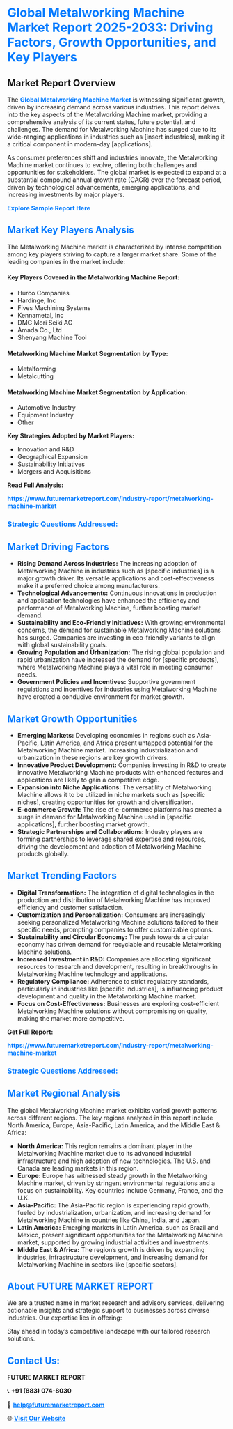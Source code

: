 <h1 style="color: #007BFF;">Global Metalworking Machine Market Report 2025-2033: Driving Factors, Growth Opportunities, and Key Players</h1>

<section id="overview">
<h2>Market Report Overview</h2>
<p>The <a href="https://www.futuremarketreport.com/industry-report/metalworking-machine-market" style="color: #007BFF; text-decoration: none;"><strong>Global Metalworking Machine Market</strong></a> is witnessing significant growth, driven by increasing demand across various industries. This report delves into the key aspects of the Metalworking Machine market, providing a comprehensive analysis of its current status, future potential, and challenges. The demand for Metalworking Machine has surged due to its wide-ranging applications in industries such as [insert industries], making it a critical component in modern-day [applications].</p>
<p>As consumer preferences shift and industries innovate, the Metalworking Machine market continues to evolve, offering both challenges and opportunities for stakeholders. The global market is expected to expand at a substantial compound annual growth rate (CAGR) over the forecast period, driven by technological advancements, emerging applications, and increasing investments by major players.</p>
</section>

<section id="overview">
<p><a href="https://www.futuremarketreport.com/request-sample/reportId=84605" style="color: #007BFF; text-decoration: none;"><strong>Explore Sample Report Here</strong></a></p>
</section>

<section id="key-players">
<h2 style="color: #007BFF;">Market Key Players Analysis</h2>
<p>The Metalworking Machine market is characterized by intense competition among key players striving to capture a larger market share. Some of the leading companies in the market include:</p>
<h4>Key Players Covered in the Metalworking Machine Report:</h4>
<ul><li>Hurco Companies</li><li>Hardinge, Inc</li><li>Fives Machining Systems</li><li>Kennametal, Inc</li><li>DMG Mori Seiki AG</li><li>Amada Co., Ltd</li><li>Shenyang Machine Tool</li></ul>
<h4>Metalworking Machine Market Segmentation by Type:</h4>
<ul><li>Metalforming</li><li>Metalcutting</li></ul>

<h4>Metalworking Machine Market Segmentation by Application:</h4>
<ul><li>Automotive Industry</li><li>Equipment Industry</li><li>Other</li></ul>
<p><strong>Key Strategies Adopted by Market Players:</strong></p>
<ul>
<li>Innovation and R&D</li>
<li>Geographical Expansion</li>
<li>Sustainability Initiatives</li>
<li>Mergers and Acquisitions</li>
</ul>
</section>

<section>
<p><strong>Read Full Analysis: </strong></p><a href="https://www.futuremarketreport.com/industry-report/metalworking-machine-market" style="color: #007BFF; text-decoration: none;"><strong>https://www.futuremarketreport.com/industry-report/metalworking-machine-market</strong></a>
<h3 style="color: #007BFF;">Strategic Questions Addressed:</h3>
</section>

<section id="driving-factors">
<h2 style="color: #007BFF;">Market Driving Factors</h2>
<ul>
<li><strong>Rising Demand Across Industries:</strong> The increasing adoption of Metalworking Machine in industries such as [specific industries] is a major growth driver. Its versatile applications and cost-effectiveness make it a preferred choice among manufacturers.</li>
<li><strong>Technological Advancements:</strong> Continuous innovations in production and application technologies have enhanced the efficiency and performance of Metalworking Machine, further boosting market demand.</li>
<li><strong>Sustainability and Eco-Friendly Initiatives:</strong> With growing environmental concerns, the demand for sustainable Metalworking Machine solutions has surged. Companies are investing in eco-friendly variants to align with global sustainability goals.</li>
<li><strong>Growing Population and Urbanization:</strong> The rising global population and rapid urbanization have increased the demand for [specific products], where Metalworking Machine plays a vital role in meeting consumer needs.</li>
<li><strong>Government Policies and Incentives:</strong> Supportive government regulations and incentives for industries using Metalworking Machine have created a conducive environment for market growth.</li>
</ul>
</section>

<section id="growth-opportunities">
<h2 style="color: #007BFF;">Market Growth Opportunities</h2>
<ul>
<li><strong>Emerging Markets:</strong> Developing economies in regions such as Asia-Pacific, Latin America, and Africa present untapped potential for the Metalworking Machine market. Increasing industrialization and urbanization in these regions are key growth drivers.</li>
<li><strong>Innovative Product Development:</strong> Companies investing in R&D to create innovative Metalworking Machine products with enhanced features and applications are likely to gain a competitive edge.</li>
<li><strong>Expansion into Niche Applications:</strong> The versatility of Metalworking Machine allows it to be utilized in niche markets such as [specific niches], creating opportunities for growth and diversification.</li>
<li><strong>E-commerce Growth:</strong> The rise of e-commerce platforms has created a surge in demand for Metalworking Machine used in [specific applications], further boosting market growth.</li>
<li><strong>Strategic Partnerships and Collaborations:</strong> Industry players are forming partnerships to leverage shared expertise and resources, driving the development and adoption of Metalworking Machine products globally.</li>
</ul>
</section>

<section id="trending-factors">
<h2 style="color: #007BFF;">Market Trending Factors</h2>
<ul>
<li><strong>Digital Transformation:</strong> The integration of digital technologies in the production and distribution of Metalworking Machine has improved efficiency and customer satisfaction.</li>
<li><strong>Customization and Personalization:</strong> Consumers are increasingly seeking personalized Metalworking Machine solutions tailored to their specific needs, prompting companies to offer customizable options.</li>
<li><strong>Sustainability and Circular Economy:</strong> The push towards a circular economy has driven demand for recyclable and reusable Metalworking Machine solutions.</li>
<li><strong>Increased Investment in R&D:</strong> Companies are allocating significant resources to research and development, resulting in breakthroughs in Metalworking Machine technology and applications.</li>
<li><strong>Regulatory Compliance:</strong> Adherence to strict regulatory standards, particularly in industries like [specific industries], is influencing product development and quality in the Metalworking Machine market.</li>
<li><strong>Focus on Cost-Effectiveness:</strong> Businesses are exploring cost-efficient Metalworking Machine solutions without compromising on quality, making the market more competitive.</li>
</ul>
</section>

<section>
<p><strong>Get Full Report: </strong></p><a href="https://www.futuremarketreport.com/industry-report/metalworking-machine-market" style="color: #007BFF; text-decoration: none;"><strong>https://www.futuremarketreport.com/industry-report/metalworking-machine-market</strong></a>
<h3 style="color: #007BFF;">Strategic Questions Addressed:</h3>
</section>


<section id="regional-analysis">
<h2 style="color: #007BFF;">Market Regional Analysis</h2>
<p>The global Metalworking Machine market exhibits varied growth patterns across different regions. The key regions analyzed in this report include North America, Europe, Asia-Pacific, Latin America, and the Middle East & Africa:</p>
<ul>
<li><strong>North America:</strong> This region remains a dominant player in the Metalworking Machine market due to its advanced industrial infrastructure and high adoption of new technologies. The U.S. and Canada are leading markets in this region.</li>
<li><strong>Europe:</strong> Europe has witnessed steady growth in the Metalworking Machine market, driven by stringent environmental regulations and a focus on sustainability. Key countries include Germany, France, and the U.K.</li>
<li><strong>Asia-Pacific:</strong> The Asia-Pacific region is experiencing rapid growth, fueled by industrialization, urbanization, and increasing demand for Metalworking Machine in countries like China, India, and Japan.</li>
<li><strong>Latin America:</strong> Emerging markets in Latin America, such as Brazil and Mexico, present significant opportunities for the Metalworking Machine market, supported by growing industrial activities and investments.</li>
<li><strong>Middle East & Africa:</strong> The region’s growth is driven by expanding industries, infrastructure development, and increasing demand for Metalworking Machine in sectors like [specific sectors].</li>
</ul>
</section>

<footer>
<h2 style="color: #007BFF;">About FUTURE MARKET REPORT</h2>
<p>We are a trusted name in market research and advisory services, delivering actionable insights and strategic support to businesses across diverse industries. Our expertise lies in offering:</p>

<p>Stay ahead in today’s competitive landscape with our tailored research solutions.</p>

<h2 style="color: #007BFF;">Contact Us:</h2>
<p><strong>FUTURE MARKET REPORT</strong></p>
<p>📞 <strong>+91 (883) 074-8030</strong></p>
<p>📧 <strong><a href="mailto:help@futuremarketreport.com" style="color: #007BFF;">help@futuremarketreport.com</a></strong></p>
<p>🌐 <strong><a href="https://www.futuremarketreport.com/" style="color: #007BFF;">Visit Our Website</a></strong></p>
</footer>